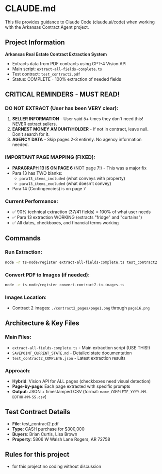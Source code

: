 # CLAUDE.md

This file provides guidance to Claude Code (claude.ai/code) when working with the Arkansas Contract Agent project.

## Project Information

**Arkansas Real Estate Contract Extraction System**
- Extracts data from PDF contracts using GPT-4 Vision API
- Main script: `extract-all-fields-complete.ts`
- Test contract: `test_contract2.pdf`
- Status: COMPLETE - 100% extraction of needed fields

## CRITICAL REMINDERS - MUST READ!

### DO NOT EXTRACT (User has been VERY clear):
1. **SELLER INFORMATION** - User said 5+ times they don't need this! NEVER extract sellers.
2. **EARNEST MONEY AMOUNT/HOLDER** - If not in contract, leave null. Don't search for it.
3. **AGENCY DATA** - Skip pages 2-3 entirely. No agency information needed.

### IMPORTANT PAGE MAPPING (FIXED):
- **PARAGRAPH 13 IS ON PAGE 6** (NOT page 7!) - This was a major fix
- Para 13 has TWO blanks: 
  - `para13_items_included` (what conveys with property)
  - `para13_items_excluded` (what doesn't convey)
- Para 14 (Contingencies) is on page 7

### Current Performance:
- ✅ 90% technical extraction (37/41 fields) = 100% of what user needs
- ✅ Para 13 extraction WORKING (extracts "fridge" and "curtains")
- ✅ All dates, checkboxes, and financial terms working

## Commands

### Run Extraction:
```bash
node -r ts-node/register extract-all-fields-complete.ts test_contract2.pdf
```

### Convert PDF to Images (if needed):
```bash
node -r ts-node/register convert-contract2-to-images.ts
```

### Images Location:
- Contract 2 images: `./contract2_pages/page1.png` through `page16.png`

## Architecture & Key Files

### Main Files:
- `extract-all-fields-complete.ts` - Main extraction script (USE THIS!)
- `SAVEPOINT_CURRENT_STATE.md` - Detailed state documentation
- `test_contract2_COMPLETE.json` - Latest extraction results

### Approach:
- **Hybrid**: Vision API for ALL pages (checkboxes need visual detection)
- **Page-by-page**: Each page extracted with specific prompts
- **Output**: JSON + timestamped CSV (format: `name_COMPLETE_YYYY-MM-DDTHH-MM-SS.csv`)

## Test Contract Details
- **File**: test_contract2.pdf
- **Type**: CASH purchase for $300,000
- **Buyers**: Brian Curtis, Lisa Brown
- **Property**: 5806 W Walsh Lane Rogers, AR 72758

## Rules for this project
- for this project no coding without discussion